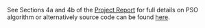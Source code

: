 See Sections 4a and 4b of the [Project Report](https://github.com/jamiebellthomas/Optimisation-Theory/blob/main/ws19177%20Optimisation%20Theory%20Final%20Coursework.pdf) for full details on PSO algorithm or alternatively source code can be found [here](https://github.com/jamiebellthomas/Optimisation-Theory/blob/main/Coursework%20Documents/EggHolder_PSO.m).

